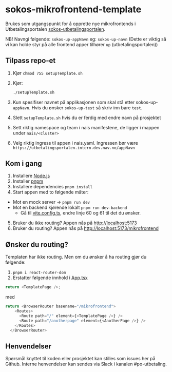 # sokos-mikrofrontend-template

Brukes som utgangspunkt for å opprette nye mikrofrontends i Utbetalingsportalen [sokos-utbetalingsportalen](https://github.com/navikt/sokos-utbetalingsportalen).

NB! Navngi følgende: `sokos-up-appNavn` eg: `sokos-up-navn` (Dette er viktig så vi kan holde styr på alle frontend apper tilhører `up` (utbetalingsportalen))

## Tilpass repo-et

1. Kjør `chmod 755 setupTemplate.sh`
2. Kjør:

   ```bash
   ./setupTemplate.sh
   ```

3. Kun spesifiser navnet på applikasjonen som skal stå etter sokos-up-`appNavn`. Hvis du ønsker `sokos-up-test` så skriv inn bare `test`.
4. Slett `setupTemplate.sh` hvis du er ferdig med endre navn på prosjektet

5. Sett riktig namespace og team i nais manifestene, de ligger i mappen under `nais/<cluster>`
6. Velg riktig ingress til appen i nais.yaml. Ingressen bør være `https://utbetalingsportalen.intern.dev.nav.no/appNavn`

## Kom i gang

1. Installere [Node.js](https://nodejs.dev/en/)
2. Installer [pnpm](https://pnpm.io/)
3. Installere dependencies `pnpm install`
4. Start appen med to følgende måter:

- Mot en mock server -> `pnpm run dev`
- Mot en backend kjørende lokalt `pnpm run dev-backend`
  - Gå til [vite.config.ts](/vite.config.ts), endre linje 60 og 61 til det du ønsker.

5. Bruker du ikke routing? Appen nås på <http://localhost:5173>
6. Bruker du routing? Appen nås på <http://localhost:5173/mikrofrontend>

## Ønsker du routing?

Templaten har ikke routing. Men om du ønsker å ha routing gjør du følgende:

1. `pnpm i react-router-dom`
2. Erstatter følgende innhold i [App.tsx](/src/App.tsx)

```typescript
return <TemplatePage />;
```

med

```typescript
return <BrowserRouter basename="/mikrofrontend">
    <Routes>
      <Route path="/" element={<TemplatePage />} />
      <Route path="/anotherpage" element={<AnotherPage />} />
    </Routes>
  </BrowserRouter>
```

## Henvendelser

Spørsmål knyttet til koden eller prosjektet kan stilles som issues her på Github.
Interne henvendelser kan sendes via Slack i kanalen #po-utbetaling.
